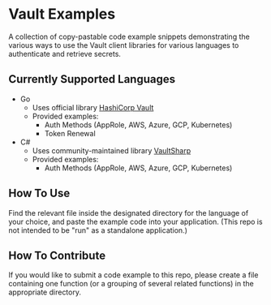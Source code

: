 # Vault Examples

A collection of copy-pastable code example snippets demonstrating the various ways to use the Vault client libraries for various languages to authenticate and retrieve secrets.

## Currently Supported Languages

- Go
  - Uses official library [HashiCorp Vault](https://pkg.go.dev/github.com/hashicorp/vault/api)
  - Provided examples:
    - Auth Methods (AppRole, AWS, Azure, GCP, Kubernetes)
    - Token Renewal
- C#
  - Uses community-maintained library [VaultSharp](https://github.com/rajanadar/VaultSharp)
  - Provided examples:
    - Auth Methods (AppRole, AWS, Azure, GCP, Kubernetes)

## How To Use

Find the relevant file inside the designated directory for the language of your choice, and paste the example code into your application. (This repo is not intended to be "run" as a standalone application.)

## How To Contribute

If you would like to submit a code example to this repo, please create a file containing one function (or a grouping of several related functions) in the appropriate directory.
